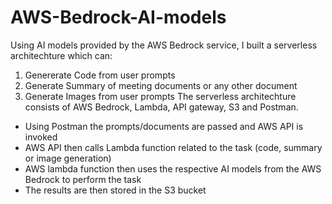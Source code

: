 # AWS-Bedrock-AI-models
Using AI models provided by the AWS Bedrock service, I built a serverless architechture which can:
1. Genererate Code from user prompts
2. Generate Summary of meeting documents or any other document
3. Generate Images from user prompts
The serverless architechture consists of AWS Bedrock, Lambda, API gateway, S3 and Postman.
- Using Postman the prompts/documents are passed and AWS API is invoked
- AWS API then calls Lambda function related to the task (code, summary or image generation)
- AWS lambda function then uses the respective AI models from the AWS Bedrock to perform the task
- The results are then stored in the S3 bucket
